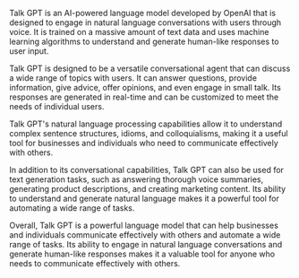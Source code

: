Talk GPT is an AI-powered language model developed by OpenAI that is designed to engage in natural language conversations with users through voice. It is trained on a massive amount of text data and uses machine learning algorithms to understand and generate human-like responses to user input.

Talk GPT is designed to be a versatile conversational agent that can discuss a wide range of topics with users. It can answer questions, provide information, give advice, offer opinions, and even engage in small talk. Its responses are generated in real-time and can be customized to meet the needs of individual users.

Talk GPT's natural language processing capabilities allow it to understand complex sentence structures, idioms, and colloquialisms, making it a useful tool for businesses and individuals who need to communicate effectively with others.

In addition to its conversational capabilities, Talk GPT can also be used for text generation tasks, such as answering thorough voice summaries, generating product descriptions, and creating marketing content. Its ability to understand and generate natural language makes it a powerful tool for automating a wide range of tasks.

Overall, Talk GPT is a powerful language model that can help businesses and individuals communicate effectively with others and automate a wide range of tasks. Its ability to engage in natural language conversations and generate human-like responses makes it a valuable tool for anyone who needs to communicate effectively with others.
